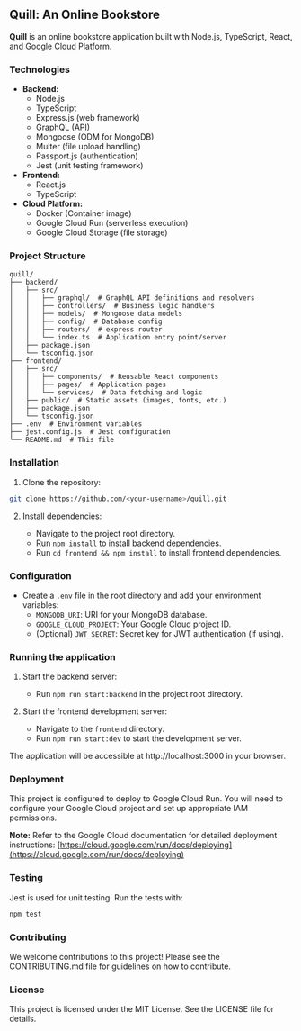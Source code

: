 ## Quill: An Online Bookstore

**Quill** is an online bookstore application built with Node.js, TypeScript, React, and Google Cloud Platform. 

### Technologies

* **Backend:**
    * Node.js
    * TypeScript
    * Express.js (web framework)
    * GraphQL (API)
    * Mongoose (ODM for MongoDB)
    * Multer (file upload handling)
    * Passport.js (authentication)
    * Jest (unit testing framework)
* **Frontend:**
    * React.js
    * TypeScript
* **Cloud Platform:**
    * Docker (Container image)
    * Google Cloud Run (serverless execution)
    * Google Cloud Storage (file storage)

### Project Structure

```
quill/
├── backend/
│   ├── src/
│   │   ├── graphql/  # GraphQL API definitions and resolvers
│   │   ├── controllers/  # Business logic handlers
│   │   ├── models/  # Mongoose data models
│   │   ├── config/  # Database config
│   │   ├── routers/  # express router
│   │   └── index.ts  # Application entry point/server
│   ├── package.json
│   └── tsconfig.json
├── frontend/
│   ├── src/
│   │   ├── components/  # Reusable React components
│   │   ├── pages/  # Application pages
│   │   └── services/  # Data fetching and logic
│   ├── public/  # Static assets (images, fonts, etc.)
│   ├── package.json
│   └── tsconfig.json
├── .env  # Environment variables
├── jest.config.js  # Jest configuration
└── README.md  # This file
```

### Installation

1. Clone the repository:

```bash
git clone https://github.com/<your-username>/quill.git
```

2. Install dependencies:

   * Navigate to the project root directory.
   * Run `npm install` to install backend dependencies.
   * Run `cd frontend && npm install` to install frontend dependencies.

### Configuration

* Create a `.env` file in the root directory and add your environment variables:
    * `MONGODB_URI`: URI for your MongoDB database.
    * `GOOGLE_CLOUD_PROJECT`: Your Google Cloud project ID.
    * (Optional) `JWT_SECRET`: Secret key for JWT authentication (if using).

### Running the application

1. Start the backend server:

   * Run `npm run start:backend` in the project root directory.

2. Start the frontend development server:

   * Navigate to the `frontend` directory.
   * Run `npm run start:dev` to start the development server.

The application will be accessible at http://localhost:3000 in your browser.

### Deployment

This project is configured to deploy to Google Cloud Run. You will need to configure your Google Cloud project and set up appropriate IAM permissions.

**Note:** Refer to the Google Cloud documentation for detailed deployment instructions: [https://cloud.google.com/run/docs/deploying](https://cloud.google.com/run/docs/deploying)

### Testing

Jest is used for unit testing. Run the tests with:

```bash
npm test
```

### Contributing

We welcome contributions to this project! Please see the CONTRIBUTING.md file for guidelines on how to contribute.

### License

This project is licensed under the MIT License. See the LICENSE file for details.
